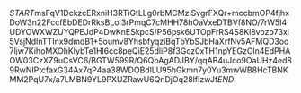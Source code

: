 $START$msFqV1DckzcERxniH3RTiGtLLg0rbMCMziSvgrFXQr+mccbmOP4fjhxDoW3n22FccfEbDEDrRksBLoI3rPmqC7cMHH78hOaVxeDTBVf8NO/7rW5I4UDYOWXWZUYQPEJdP4DwKnESkpcS/P56psk6UTOpFrRS4S8Kl8vozp73xi5VsjNdInTTInx9dmdB1+5oumv8YhsbfyqziBqTbYbSJbHaXrfNv5AFMQD3oo7ljw7KihoMXOhKIybTe1Hl6cc8peQiE25dliP8f3Gcz0xTH1npYEGzOln4EdPHAOW03CzXZ9uCsVC6/BGTW599R/Q6QbAgADJBY/qqAB4uJco9OaUHz4ed89RwNIPtcfaxG34Ax7qP4aa38WDOBdlLU95hGkmn7y0Yu3mwWB8HcTBNKMM2PqU7x/a7LMBN9YL9PXUZRawU6QnDjOq28lfIzwJf$END$